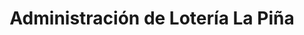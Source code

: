 ---
title: "Administración de Lotería La Piña"
url: /portillo/administracion-de-loteria-la-pina/
shop: lotería
---